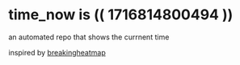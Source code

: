 # time_now is (( 1716814800494 ))

an automated repo that shows the currnent time

inspired by [breakingheatmap](https://github.com/breakingheatmap/breakingheatmap)